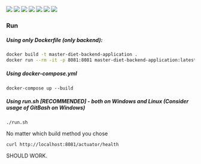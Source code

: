 <img src="https://img.shields.io/github/languages/code-size/master-diet/master-diet-backend?style=for-the-badge"> <img src="https://img.shields.io/github/repo-size/master-diet/master-diet-backend?color=purple&style=for-the-badge"> 
<img src="https://img.shields.io/github/languages/count/master-diet/master-diet-backend?color=green&style=for-the-badge"> 
<img src="https://img.shields.io/github/languages/top/master-diet/master-diet-backend?color=orange&style=for-the-badge">
<img src="https://img.shields.io/github/last-commit/master-diet/master-diet-backend?color=darkgreen&style=for-the-badge">
<img src="https://img.shields.io/github/issues/master-diet/master-diet-backend?&style=for-the-badge">
<img src="https://img.shields.io/github/issues-pr/master-diet/master-diet-backend?style=for-the-badge">

### Run

##### Using only Dockerfile (only backend):
```bash
docker build -t master-diet-backend-application .
docker run --rm -it -p 8081:8081 master-diet-backend-application:latest
```

##### Using docker-compose.yml
```
docker-compose up --build
```

##### Using run.sh [RECOMMENDED] - both on Windows and Linux (Consider usage of GitBash on Windows)
```
./run.sh
```

No matter which build method you chose 
```
curl http://localhost:8081/actuator/health 
```
SHOULD WORK.

